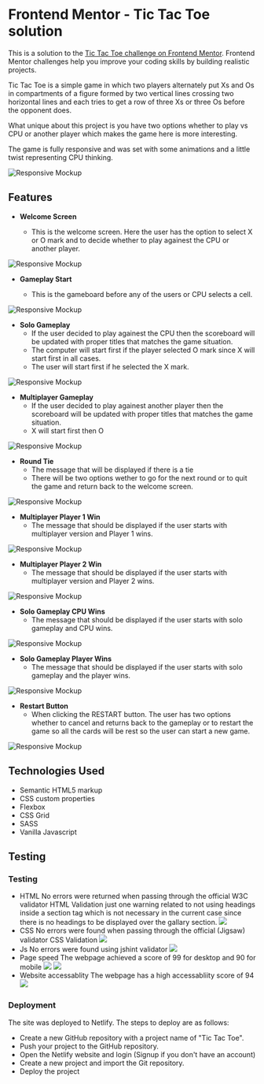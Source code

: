 # Frontend Mentor - Tic Tac Toe solution

This is a solution to the [Tic Tac Toe challenge on Frontend Mentor](https://www.frontendmentor.io/challenges/tic-tac-toe-game-Re7ZF_E2v). Frontend Mentor challenges help you improve your coding skills by building realistic projects.

Tic Tac Toe is a simple game in which two players alternately put Xs and Os in compartments of a figure formed by two vertical lines crossing two horizontal lines and each tries to get a row of three Xs or three Os before the opponent does.

What unique about this project is you have two options whether to play vs CPU or another player which makes the game here is more interesting.

The game is fully responsive and was set with some animations and a little twist representing CPU thinking.

![Responsive Mockup](./designs/main-screenshot.png)

## Features

- **Welcome Screen**

  - This is the welcome screen. Here the user has the option to select X or O mark and to decide whether to play againest the CPU or another player.

![Responsive Mockup](./designs/desktop-new-game-menu.png)

- **Gameplay Start**

  - This is the gameboard before any of the users or CPU selects a cell.

![Responsive Mockup](./designs/desktop-game-start.png)

- **Solo Gameplay**
  - If the user decided to play againest the CPU then the scoreboard will be updated with proper titles that matches the game situation.
  - The computer will start first if the player selected O mark since X will start first in all cases.
  - The user will start first if he selected the X mark.

![Responsive Mockup](./designs/desktop-game-multiplayer.png)

- **Multiplayer Gameplay**
  - If the user decided to play againest another player then the scoreboard will be updated with proper titles that matches the game situation.
  - X will start first then O

![Responsive Mockup](./designs/desktop-game-solo.png)

- **Round Tie**
  - The message that will be displayed if there is a tie
  - There will be two options wether to go for the next round or to quit the game and return back to the welcome screen.

![Responsive Mockup](./designs/desktop-round-tied.png)

- **Multiplayer Player 1 Win**
  - The message that should be displayed if the user starts with multiplayer version and Player 1 wins.

![Responsive Mockup](./designs/desktop-game-multiplayer-player1-win.png)

- **Multiplayer Player 2 Win**
  - The message that should be displayed if the user starts with multiplayer version and Player 2 wins.

![Responsive Mockup](./designs/desktop-game-multiplayer-player2-win.png)

- **Solo Gameplay CPU Wins**
  - The message that should be displayed if the user starts with solo gameplay and CPU wins.

![Responsive Mockup](./designs/desktop-game-solo-player-loss.png)

- **Solo Gameplay Player Wins**
  - The message that should be displayed if the user starts with solo gameplay and the player wins.

![Responsive Mockup](./designs/desktop-game-solo-player-win.png)

- **Restart Button**
  - When clicking the RESTART button. The user has two options whether to cancel and returns back to the gameplay or to restart the game so all the cards will be rest so the user can start a new game.

![Responsive Mockup](./designs/desktop-restart-game.png)

## Technologies Used

- Semantic HTML5 markup
- CSS custom properties
- Flexbox
- CSS Grid
- SASS
- Vanilla Javascript

## Testing

### Testing

- HTML
  No errors were returned when passing through the official W3C validator HTML Validation just one warning related to not using headings inside a section tag which is not necessary in the current case since there is no headings to be displayed over the gallary section.
  ![](./designs/html-validation.png)
- CSS
  No errors were found when passing through the official (Jigsaw) validator CSS Validation
  ![](./designs/css-validation.png)
- Js
  No errors were found using jshint validator
  ![](./designs/js-validation.png)
- Page speed
  The webpage achieved a score of 99 for desktop and 90 for mobile
  ![](./designs/page-speed-desktop.png)
  ![](./designs/page-speed-mobile.png)
- Website accessablity
  The webpage has a high accessabliity score of 94
  ![](./designs/accessability-score.png)

### Deployment

The site was deployed to Netlify. The steps to deploy are as follows:

- Create a new GitHub repository with a project name of "Tic Tac Toe".
- Push your project to the GitHub repository.
- Open the Netlify website and login (Signup if you don't have an account)
- Create a new project and import the Git repository.
- Deploy the project




